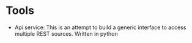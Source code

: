 # Tools

- Api service: This is an attempt to build a generic interface to access multiple REST sources. Written in python